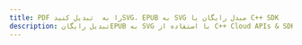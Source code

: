 ---title: PDF را به  تبدیل کنیدSVG، EPUB به SVG مبدل رایگان یا C++ SDKdescription: تبدیل رایگانEPUB به SVG با استفاده از C++ Cloud APIs & SDK همچنین اسناد PDF را در Cloud ایجاد، ویرایش و رندر کنید.---